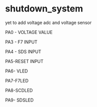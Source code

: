 # shutdown_system
yet to add voltage adc and voltage sensor

PA0 - VOLTAGE VALUE

PA3 - F7 INPUT

PA4 - SDS INPUT

PA5-RESET INPUT


PA6- VLED

PA7-F7LED

PA8-SCDLED

PA9- SDSLED
